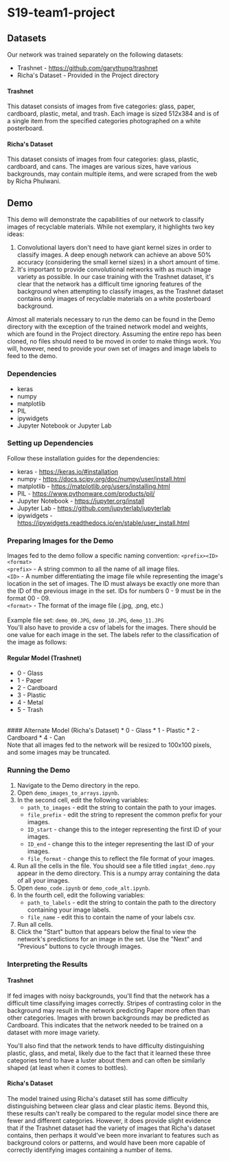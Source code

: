 # S19-team1-project

## Datasets
Our network was trained separately on the following datasets:
* Trashnet - https://github.com/garythung/trashnet
* Richa's Dataset - Provided in the Project directory

#### Trashnet
This dataset consists of images from five categories: glass, paper, cardboard, plastic, metal, and trash.  Each image is sized 512x384 and is of a single item from the specified categories photographed on a white posterboard.

#### Richa's Dataset
This dataset consists of images from four categories: glass, plastic, cardboard, and cans.  The images are various sizes, have various backgrounds, may contain multiple items, and were scraped from the web by Richa Phulwani.

## Demo
This demo will demonstrate the capabilities of our network to classify images of recyclable materials.  While not exemplary, it highlights two key ideas:
1. Convolutional layers don't need to have giant kernel sizes in order to classify images.  A deep enough network can achieve an above 50% accuracy (considering the small kernel sizes) in a short amount of time.
2. It's important to provide convolutional networks with as much image variety as possible.  In our case training with the Trashnet dataset, it's clear that the network has a difficult time ignoring features of the background when attempting to classify images, as the Trashnet dataset contains only images of recyclable materials on a white posterboard background.

Almost all materials necessary to run the demo can be found in the Demo directory with the exception of the trained network model and weights, which are found in the Project directory.  Assuming the entire repo has been cloned, no files should need to be moved in order to make things work.  You will, however, need to provide your own set of images and image labels to feed to the demo.

### Dependencies
* keras
* numpy
* matplotlib
* PIL
* ipywidgets
* Jupyter Notebook or Jupyter Lab

### Setting up Dependencies
Follow these installation guides for the dependencies:
* keras - https://keras.io/#installation
* numpy - https://docs.scipy.org/doc/numpy/user/install.html
* matplotlib - https://matplotlib.org/users/installing.html
* PIL - https://www.pythonware.com/products/pil/
* Jupyter Notebook - https://jupyter.org/install
* Jupyter Lab - https://github.com/jupyterlab/jupyterlab
* ipywidgets - https://ipywidgets.readthedocs.io/en/stable/user_install.html

### Preparing Images for the Demo
Images fed to the demo follow a specific naming convention: `<prefix><ID><format>`<br>
`<prefix>` - A string common to all the name of all image files.<br>
`<ID>` - A number differentiating the image file while representing the image's location in the set of images.  The ID must always be exactly one more than the ID of the previous image in the set.  IDs for numbers 0 - 9 must be in the format 00 - 09.<br>
`<format>` - The format of the image file (.jpg, .png, etc.)<br>
<br>
Example file set: `demo_09.JPG`, `demo_10.JPG`, `demo_11.JPG`
<br>
You'll also have to provide a csv of labels for the images.  There should be one value for each image in the set.  The labels refer to the classification of the image as follows:

#### Regular Model (Trashnet)
* 0 - Glass
* 1 - Paper
* 2 - Cardboard
* 3 - Plastic
* 4 - Metal
* 5 - Trash
<br>
#### Alternate Model (Richa's Dataset)
* 0 - Glass
* 1 - Plastic
* 2 - Cardboard
* 4 - Can
<br>
Note that all images fed to the network will be resized to 100x100 pixels, and some images may be truncated.

### Running the Demo
1. Navigate to the Demo directory in the repo.
2. Open `demo_images_to_arrays.ipynb`.
3. In the second cell, edit the following variables:
    * `path_to_images` - edit the string to contain the path to your images.
    * `file_prefix` - edit the string to represent the common prefix for your images.
    * `ID_start` - change this to the integer representing the first ID of your images.
    * `ID_end` - change this to the integer representing the last ID of your images.
    * `file_format` - change this to reflect the file format of your images.
4. Run all the cells in the file.  You should see a file titled `imgdat_demo.npy` appear in the demo directory.  This is a numpy array containing the data of all your images.
5. Open `demo_code.ipynb` or `demo_code_alt.ipynb`.
6. In the fourth cell, edit the following variables:
    * `path_to_labels` - edit the string to contain the path to the directory containing your image labels.
    * `file_name` - edit this to contain the name of your labels csv.
7. Run all cells.
8. Click the "Start" button that appears below the final to view the network's predictions for an image in the set.  Use the "Next" and "Previous" buttons to cycle through images.

### Interpreting the Results
#### Trashnet
If fed images with noisy backgrounds, you'll find that the network has a difficult time classifying images correctly.  Stripes of contrasting color in the background may result in the network predicting Paper more often than other categories.  Images with brown backgrounds may be predicted as Cardboard.  This indicates that the network needed to be trained on a dataset with more image variety.

You'll also find that the network tends to have difficulty distinguishing plastic, glass, and metal, likely due to the fact that it learned these three categories tend to have a luster about them and can often be similarly shaped (at least when it comes to bottles).

#### Richa's Dataset
The model trained using Richa's dataset still has some difficulty distinguishing between clear glass and clear plastic items.  Beyond this, these results can't really be compared to the regular model since there are fewer and different categories.  However, it does provide slight evidence that if the Trashnet dataset had the variety of images that Richa's dataset contains, then perhaps it would've been more invariant to features such as background colors or patterns, and would have been more capable of correctly identifying images containing a number of items.